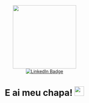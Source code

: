 <div id="header" align="center">
  <img src="https://media.giphy.com/media/v1.Y2lkPTc5MGI3NjExM2U4Z2k5c3owc2R1ZHdoem1nYnZtbHdrOGFyNTBxODczdmtiMTN4byZlcD12MV9pbnRlcm5hbF9naWZfYnlfaWQmY3Q9cw/EOmYN5kVP3W2Lyn6dx/giphy.gif" width="200"/>
  <div id="badges">
    <a href="https://www.linkedin.com/in/luiddy-souza-86330b1b2/">
      <img src="https://img.shields.io/badge/LinkedIn-blue?style=for-the-badge&logo=linkedin&logoColor=white" alt="LinkedIn Badge"/>
    </a>
  </div>
  <img src="https://komarev.com/ghpvc/?username=luiddysouza&style=flat-square&color=blue" alt=""/>
  <h1>
    E ai meu chapa!
    <img src="https://media.giphy.com/media/hvRJCLFzcasrR4ia7z/giphy.gif" width="30px"/>
  </h1>
</div>
